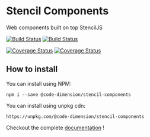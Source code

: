 # Stencil Components

Web components built on top StencilJS

[![Build Status](https://travis-ci.org/CodeDimension/stencil-components.svg?branch=dev)](https://travis-ci.org/CodeDimension/stencil-components)
[![Build Status](https://travis-ci.org/CodeDimension/stencil-components.svg?branch=master)](https://travis-ci.org/CodeDimension/stencil-components)

[![Coverage Status](https://coveralls.io/repos/github/CodeDimension/stencil-components/badge.svg?branch=dev)](https://coveralls.io/github/CodeDimension/stencil-components?branch=dev)
[![Coverage Status](https://coveralls.io/repos/github/CodeDimension/stencil-components/badge.svg?branch=master)](https://coveralls.io/github/CodeDimension/stencil-components?branch=master)


## How to install

You can install using NPM: 

```
npm i --save @code-dimension/stencil-components
```

You can install using unpkg cdn: 
```
https://unpkg.com/@code-dimension/stencil-components
```

Checkout the complete [documentation](https://codedimension.github.io/stencil-components/) !
